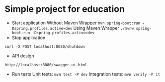 Simple project for education
============================

- Start application
   Without Maven Wrapper ```mvn spring-boot:run -Dspring.profiles.active=dev```
   Using Maven Wrapper ```./mvnw spring-boot:run -Dspring.profiles.active=dev```
- Stop application
```
curl -X POST localhost:8080/shutdown
```
- API design
```
http://localhost:8080/swagger-ui.html
```
- Run tests
   Unit tests: ```mvn test -P dev```
   Integration tests: ```mvn verify -P it```

